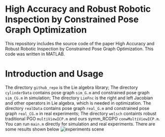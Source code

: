 ﻿# High Accuracy and Robust Robotic Inspection by Constrained Pose Graph Optimization
This repository includes the source code of the paper High Accuracy and Robust Robotic Inspection by Constrained Pose Graph Optimization.
This code was written in MATLAB. 
# Introduction and Usage
The directory `github_repo` is the Lie algebra library;
The directory `cylinderData` contains pose graph `sim_G.m` and constrained pose graph `sim_CG.m` in simulation;
The directory `LieFnc` is the right and left Jacobian and other operators in Lie algebra, which is needed in optimization.
The directory `realData` contains pose graph `real_G.m` and constrained pose graph `real_CG.m` in real experiments;
The directory `welsch` containts robust traditional PGO `multiViewICP.m` and ours symm_RCGPO `conwMultiViewICP.m`.
You can run `main.m` directly for simulation and real experiments.
There are some results shown below 
![experiments scene](https://github.com/Timbersaw-wangzw/symm_RCPGO/blob/main/draw.png)
